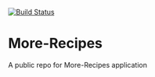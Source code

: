 [![Build Status](https://travis-ci.org/Victoradukwu/More-Recipes.svg?branch=develop)](https://travis-ci.org/Victoradukwu/More-Recipes)
<html>
<h1>More-Recipes</h1>
</html>

A public repo for More-Recipes application
